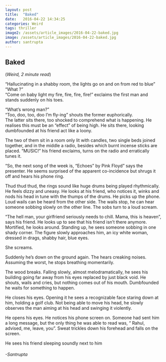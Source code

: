 ```yaml
---
layout: post
title:  "Baked"
date:   2016-04-22 14:34:25
categories: Weird
tags: thriller
image2: /assets/article_images/2016-04-22-baked.jpg
image: /assets/article_images/2016-04-22-baked.jpg
author: santrupta
---
```

<h2>Baked</h2>
(<i>Weird, 2 minute read</i>)
<p>“Hallucinating in a shabby room, the lights go on and on from red to blue”<br>
“What ?” <br>
“Come on baby light my fire, fire, fire, fire!” exclaims the first man and stands suddenly on his toes.</p>
<p>“What’s wrong man?” <br>
“Too, doo, too, doo I’m fly-ing” shouts the former euphorically.<br>
The latter sits there, too shocked to comprehend what is happening. He realises this must be an “effect” of being high. He sits there, looking dumbfounded at his friend act like a loony. </p>
<p>The two of them sit in a room only lit with candles, two single beds joined together, and in the middle a radio, besides which burnt incense sticks are placed. 
“MUSIC!” his friend exclaims, turns on the radio and erratically tunes it.</p>
<p>“So, the next song of the week is, “Echoes” by Pink Floyd” says the presenter. He seems surprised of the apparent co-incidence but shrugs it off and hears his phone ring. </p>
<p>Thud thud thud, the rings sound like huge drums being played rhythmically. He feels dizzy and uneasy. He looks at his friend, who notices it, winks and nods his head in tune with the thumps of the drums. He picks up the phone. Loud wails can be heard from the other side. The wails stop, he can hear someone sobbing slowly on the other line. The sobs turn to a loud scream. </p>
<p>“The hell man, your girlfriend seriously needs to chill. Mama, this is heaven”, says his friend. He looks up to see that his friend isn’t there anymore. Mortified, he looks around. Standing up, he sees someone sobbing in one shady corner. The figure slowly approaches him, an icy white woman, dressed in drags, shabby hair, blue eyes.</p>
<p>She screams.</p> 
<p>Suddenly he’s down on the ground again. The hears creaking noises. Assuming the worst, he stops breathing momentarily. </p>
<p>The wood breaks. Falling slowly, almost melodramatically, he sees his building going far away from his eyes replaced by just black void. He shouts, wails and cries, but nothing comes out of his mouth. Dumbfounded he waits for something to happen.</p>
<p>He closes his eyes. Opening it he sees a recognizable face staring down at him, holding a golf club. Not being able to move his head, he slowly observes the man aiming at his head and swinging it violently.</p>
<p>He opens his eyes. He notices his phone screen on. Someone had sent him a long message, but the only thing he was able to read was, “ Rahul, advised, me, leave, you”. Sweat trickles down his forehead and falls on the screen.</p>
<p>He sees his friend sleeping soundly next to him</p>
<h6>-Santrupta</h6>